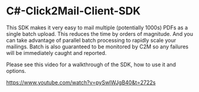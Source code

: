 # C#-Click2Mail-Client-SDK
This SDK makes it very easy to mail multiple (potentially 1000s) PDFs as a single batch upload. This reduces the time by orders of magnitude. And you can take advantage of parallel batch processing to rapidly scale your mailings. Batch is also guaranteed to be monitored by C2M so any failures will be immediately caught and reported.

Please see this video for a walkthrough of the SDK, how to use it and options.

https://www.youtube.com/watch?v=pySwIWJgB40&t=2722s
